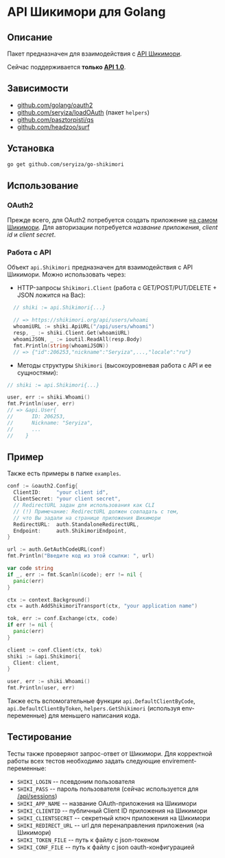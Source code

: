 # API Шикимори для Golang
## Описание
Пакет предназначен для взаимодействия с [API Шикимори](https://shikimori.org/api/doc).

Сейчас поддерживается **только [API 1.0](https://shikimori.org/api/doc/1.0)**.

## Зависимости
* [github.com/golang/oauth2](https://github.com/golang/oauth2)
* [github.com/seryiza/loadOAuth](https://github.com/seryiza/loadOAuth) (пакет `helpers`)
* [github.com/pasztorpisti/qs](https://github.com/pasztorpisti/qs)
* [github.com/headzoo/surf](https://github.com/headzoo/surf)

## Установка
```bash
go get github.com/seryiza/go-shikimori
```

## Использование
### OAuth2
Прежде всего, для OAuth2 потребуется создать приложение [на самом Шикимори](https://shikimori.org/oauth/applications). Для авторизации потребуется *название приложения*, *client id* и *client secret*.

### Работа с API
Объект `api.Shikimori` предназначен для взаимодействия с API Шикимори. Можно использовать через:

* HTTP-запросы `Shikimori.Client` (работа с GET/POST/PUT/DELETE + JSON ложится на Вас):
```go
  // shiki := api.Shikimori{...}

  // => https://shikimori.org/api/users/whoami
  whoamiURL := shiki.ApiURL("/api/users/whoami")
  resp, _ := shiki.Client.Get(whoamiURL)
  whoamiJSON, _ := ioutil.ReadAll(resp.Body)
  fmt.Println(string(whoamiJSON))
  // => {"id":206253,"nickname":"Seryiza",...,"locale":"ru"}
```

* Методы структуры `Shikimori` (высокоуровневая работа с API и ее сущностями):
```go
// shiki := api.Shikimori{...}

user, err := shiki.Whoami()
fmt.Println(user, err)
// => &api.User{
//      ID: 206253,
//      Nickname: "Seryiza",
//      ...
//    }
```

## Пример
Также есть примеры в папке `examples`.

```go
conf := &oauth2.Config{
  ClientID:     "your client id",
  ClientSecret: "your client secret",
  // RedirectURL задан для использования как CLI
  // (!) Примечание: RedirectURL должен совпадать с тем,
  // что Вы задали на странице приложения Шикимори
  RedirectURL:  auth.StandaloneRedirectURL,
  Endpoint:     auth.ShikimoriEndpoint,
}

url := auth.GetAuthCodeURL(conf)
fmt.Println("Введите код из этой ссылки: ", url)

var code string
if _, err := fmt.Scanln(&code); err != nil {
  panic(err)
}

ctx := context.Background()
ctx = auth.AddShikimoriTransport(ctx, "your application name")

tok, err := conf.Exchange(ctx, code)
if err != nil {
  panic(err)
}

client := conf.Client(ctx, tok)
shiki := &api.Shikimori{
  Client: client,
}

user, err := shiki.Whoami()
fmt.Println(user, err)
```

Также есть вспомогательные функции `api.DefaultClientByCode`, `api.DefaultClientByToken`, `helpers.GetShikimori` (используя env-переменные) для меньшего написания кода.

## Тестирование
Тесты также проверяют запрос-ответ от Шикимори. Для корректной работы всех тестов необходимо задать следующие envirement-переменные:
* `SHIKI_LOGIN` -- псевдоним пользователя
* `SHIKI_PASS` -- пароль пользователя (сейчас используется для [/api/sessions](https://shikimori.org/api/doc/1.0/sessions/create.html))
* `SHIKI_APP_NAME` -- название OAuth-приложения на Шикимори
* `SHIKI_CLIENTID` -- публичный Client ID приложения на Шикимори
* `SHIKI_CLIENTSECRET` -- секретный ключ приложения на Шикимори
* `SHIKI_REDIRECT_URL` -- url для перенаправления приложения (на Шикимори)
* `SHIKI_TOKEN_FILE` -- путь к файлу с json-токеном
* `SHIKI_CONF_FILE` -- путь к файлу с json oauth-конфигурацией